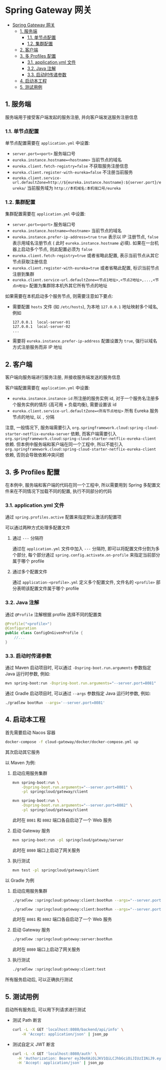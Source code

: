 # Spring Gateway 网关

- [Spring Gateway 网关](#spring-gateway-网关)
  - [1. 服务端](#1-服务端)
    - [1.1. 单节点配置](#11-单节点配置)
    - [1.2. 集群配置](#12-集群配置)
  - [2. 客户端](#2-客户端)
  - [3. 多 Profiles 配置](#3-多-profiles-配置)
    - [3.1. application.yml 文件](#31-applicationyml-文件)
    - [3.2. Java 注解](#32-java-注解)
    - [3.3. 启动时传递参数](#33-启动时传递参数)
  - [4. 启动本工程](#4-启动本工程)
  - [5. 测试用例](#5-测试用例)

## 1. 服务端

服务端用于接受客户端发起的服务注册, 并向客户端发送服务注册信息

### 1.1. 单节点配置

单节点配置需要在 `application.yml` 中设置:

- `server.port=<port>` 服务端口号
- `eureka.instance.hostname=<hostname>` 当前节点的域名
- `eureka.client.fetch-registry=false` 不获取服务注册信息
- `eureka.client.register-with-eureka=false` 不注册当前服务
- `eureka.client.service-url.defaultZone=http://${eureka.instance.hostname}:${server.port}/eureka/`
  当前服务域为 `http://本机域名:本机端口号/eureka`

### 1.2. 集群配置

集群配置需要在 `application.yml` 中设置:

- `server.port=<port>` 服务端口号
- `eureka.instance.hostname=<hostname>` 当前节点的域名
- `eureka.instance.prefer-ip-address=true` `true` 表示以 IP 注册节点, `false` 表示用域名注册节点 (
  此时 `eureka.instance.hostname` 必填). 如果在一台机器上启动多个节点, 则此配置必须为 `false`
- `eureka.client.fetch-registry=true` 或者省略此配置, 表示当前节点从其它节点获取注册信息
- `eureka.client.register-with-eureka=true` 或者省略此配置, 标识当前节点注册到集群
- `eureka.client.service-url.defaultZone=<节点1地址>,<节点2地址>,...,<节点n地址>` 配置为集群除本机外其它所有节点的地址

如果需要在本机启动多个服务节点, 则需要注意如下要点:

- 需要配置 `hosts` 文件 (如 `/etc/hosts`), 为本地 `127.0.0.1` 地址映射多个域名, 例如

    ```plaintext
    127.0.0.1  local-server-01
    127.0.0.1  local-server-02
    ...
    ```

- 需要将 `eureka.instance.prefer-ip-address` 配置设置为 `true`, 强行以域名方式注册服务而非 IP 地址

## 2. 客户端

客户端向服务端进行服务注册, 并接收服务端发送的服务信息

客户端配置需要在 `application.yml` 中设置:

- `eureka.instance.instance-id` 所注册的服务实例 id, 对于一个服务名注册多个服务实例的情形 (高可用 + 负载均衡), 需要设置该
  id
- `eureka.client.service-url.defaultZone=<所有节点地址>` 所有 Eureka 服务节点的地址, 以 `,` 分隔

注意, 一般情况下, 服务端需要引入 `org.springframework.cloud:spring-cloud-starter-netflix-eureka-server` 依赖,
而客户端需要引入 `org.springframework.cloud:spring-cloud-starter-netflix-eureka-client` 依赖. 但本例中服务端和客户端在同一个工程中,
所以不能引入 `org.springframework.cloud:spring-cloud-starter-netflix-eureka-client` 依赖, 否则会导致依赖冲突问题

## 3. 多 Profiles 配置

在本例中, 服务端和客户端的代码在同一个工程中, 所以需要用到 Spring 多配置文件来在不同情况下加载不同的配置, 执行不同部分的代码

### 3.1. application.yml 文件

通过 `spring.profiles.active` 配置来指定默认激活的配置项

可以通过两种方式处理多配置文件

1. 通过 `---` 分隔符

   通过在 `application.yml` 文件中加入 `---` 分隔符, 即可以将配置文件分割为多个部分,
   每个部分通过 `spring.config.activate.on-profile` 来指定当前部分属于哪个 profile

2. 通过多个配置文件

   通过 `application-<profile>.yml` 定义多个配置文件, 文件名的 `<profile>` 部分表明该配置文件属于哪个 profile

### 3.2. Java 注解

通过 `@Profile` 注解根据 profile 选择不同的配置类

```java
@Profile("<profile>")
@Configuration
public class ConfigOnGivenProfile {
    //...
}
```

### 3.3. 启动时传递参数

通过 Maven 启动项目时, 可以通过 `-Dspring-boot.run.arguments` 参数指定 Java 运行时参数, 例如:

```bash
mvn spring-boot:run -Dspring-boot.run.arguments="--server.port=8081"
```

通过 Gradle 启动项目时, 可以通过 `--args` 参数指定 Java 运行时参数, 例如:

```bash
./gradlew bootRun --args='--server.port=8081'
```

## 4. 启动本工程

首先需要启动 Nacos 容器

```bash
docker-compose -f cloud-gateway/docker/docker-compose.yml up
```

其次启动其它服务

以 Maven 为例:

1. 启动应用服务集群

    ```bash
    mvn spring-boot:run \
        -Dspring-boot.run.arguments="--server.port=8081" \
        -pl springcloud/gateway/client

    mvn spring-boot:run \
        -Dspring-boot.run.arguments="--server.port=8082" \
        -pl springcloud/gateway/client
    ```

   此时在 `8081` 和 `8082` 端口各自启动了一个 Web 服务

2. 启动 Gateway 服务

    ```bash
    mvn spring-boot:run -pl springcloud/gateway/server
    ```

   此时在 `8080` 端口上启动了网关服务

3. 执行测试

    ```bash
    mvn test -pl springcloud/gateway/client
    ```

以 Gradle 为例

1. 启动应用服务集群

    ```bash
    ./gradlew :springcloud:gateway:client:bootRun --args="--server.port=8081"

    ./gradlew :springcloud:gateway:client:bootRun --args="--server.port=8082"
    ```

   此时在 `8081` 和 `8082` 端口各自启动了一个 Web 服务

2. 启动 Gateway 服务

    ```bash
    ./gradlew :springcloud:gateway:server:bootRun
    ```

   此时在 `8080` 端口上启动了网关服务

3. 执行测试

    ```bash
    ./gradlew :springcloud:gateway:client:test
    ```

所有服务启动后, 可以正确执行测试

## 5. 测试用例

启动所有服务后, 可以用下列请求进行测试

- 测试 Path 断言

  ```bash
  curl -L -X GET 'localhost:8080/backend/api/info' \
      -H 'Accept: application/json' | json_pp
  ```

- 测试自定义 JWT 断言

  <!-- cspell: disable -->
  ```bash
  curl -L -X GET 'localhost:8080/auth' \
    -H 'Authorization: Bearer eyJ0eXAiOiJKV1QiLCJhbGciOiJIUzI1NiJ9.eyJhdWQiOiJ0aGlyZC1wYXJ0Iiwic3ViIjoidV9iOTg5YzllYS1lMDdiLTQyNjMtYWU5OC0xMWQ2YjFiMGUzMjciLCJpc3MiOiJBbHZpbiIsInN1Yl91c2VyX3R5cGUiOiJlbXBsb3llZSIsImV4cCI6OTk5OTk5OTk5OSwic3ViX29yZ19jb2RlIjoib19hNGVmMzAiLCJpYXQiOjE1MDI5MzkxNzB9.JxVRbYIyAJisOwncRaisEvL8ge51HDhqfd45SfxLW2I' \
    -H 'Accept: application/json' | json_pp
  ```
  <!-- cspell: enable -->

